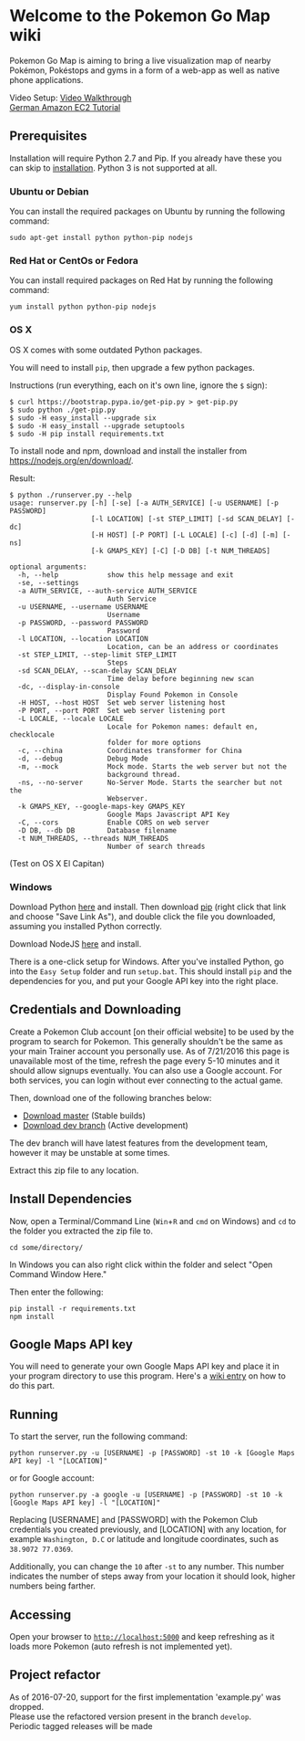 # Welcome to the Pokemon Go Map wiki

Pokemon Go Map is aiming to bring a live visualization map of nearby Pokémon, Pokéstops and gyms in a form of a web-app as well as native phone applications.

Video Setup: 
[Video Walkthrough](https://www.youtube.com/watch?v=RJKAulPCkRI)  
[German Amazon EC2 Tutorial](https://www.youtube.com/watch?v=FxcVGrszl3I)
## Prerequisites

Installation will require Python 2.7 and Pip. If you already have these you can skip to [installation](#install-dependencies). Python 3 is not supported at all.

### Ubuntu or Debian

You can install the required packages on Ubuntu by running the following command:

```
sudo apt-get install python python-pip nodejs
```

### Red Hat or CentOs or Fedora

You can install required packages on Red Hat by running the following command:

```
yum install python python-pip nodejs
```

### OS X

OS X comes with some outdated Python packages.

You will need to install `pip`, then upgrade a few python packages. 

Instructions (run everything, each on it's own line, ignore the `$` sign):

```
$ curl https://bootstrap.pypa.io/get-pip.py > get-pip.py
$ sudo python ./get-pip.py
$ sudo -H easy_install --upgrade six
$ sudo -H easy_install --upgrade setuptools
$ sudo -H pip install requirements.txt
```

To install node and npm, download and install the installer from https://nodejs.org/en/download/.

Result:

```
$ python ./runserver.py --help
usage: runserver.py [-h] [-se] [-a AUTH_SERVICE] [-u USERNAME] [-p PASSWORD]
                    [-l LOCATION] [-st STEP_LIMIT] [-sd SCAN_DELAY] [-dc]
                    [-H HOST] [-P PORT] [-L LOCALE] [-c] [-d] [-m] [-ns]
                    [-k GMAPS_KEY] [-C] [-D DB] [-t NUM_THREADS]

optional arguments:
  -h, --help            show this help message and exit
  -se, --settings
  -a AUTH_SERVICE, --auth-service AUTH_SERVICE
                        Auth Service
  -u USERNAME, --username USERNAME
                        Username
  -p PASSWORD, --password PASSWORD
                        Password
  -l LOCATION, --location LOCATION
                        Location, can be an address or coordinates
  -st STEP_LIMIT, --step-limit STEP_LIMIT
                        Steps
  -sd SCAN_DELAY, --scan-delay SCAN_DELAY
                        Time delay before beginning new scan
  -dc, --display-in-console
                        Display Found Pokemon in Console
  -H HOST, --host HOST  Set web server listening host
  -P PORT, --port PORT  Set web server listening port
  -L LOCALE, --locale LOCALE
                        Locale for Pokemon names: default en, checklocale
                        folder for more options
  -c, --china           Coordinates transformer for China
  -d, --debug           Debug Mode
  -m, --mock            Mock mode. Starts the web server but not the
                        background thread.
  -ns, --no-server      No-Server Mode. Starts the searcher but not the
                        Webserver.
  -k GMAPS_KEY, --google-maps-key GMAPS_KEY
                        Google Maps Javascript API Key
  -C, --cors            Enable CORS on web server
  -D DB, --db DB        Database filename
  -t NUM_THREADS, --threads NUM_THREADS
                        Number of search threads
```
(Test on OS X El Capitan)

### Windows

Download Python [here](https://www.python.org/ftp/python/2.7.12/python-2.7.12.amd64.msi) and install. Then download [pip](https://bootstrap.pypa.io/get-pip.py) (right click that link and choose "Save Link As"), and double click the file you downloaded, assuming you installed Python correctly.

Download NodeJS [here](https://nodejs.org/en/download/) and install.

There is a one-click setup for Windows. After you've installed Python, go into the `Easy Setup` folder and run `setup.bat`. This should install `pip` and the dependencies for you, and put your Google API key into the right place.

## Credentials and Downloading

Create a Pokemon Club account [on their official website] to be used by the program to search for Pokemon. This generally shouldn't be the same as your main Trainer account you personally use. As of 7/21/2016 this page is unavailable most of the time, refresh the page every 5-10 minutes and it should allow signups eventually.
You can also use a Google account. For both services, you can login without ever connecting to the actual game. 

Then, download one of the following branches below:

- [Download master](https://github.com/AHAAAAAAA/PokemonGo-Map/archive/master.zip) (Stable builds)
- [Download dev branch](https://github.com/AHAAAAAAA/PokemonGo-Map/archive/develop.zip) (Active development)

The dev branch will have latest features from the development team, however it may be unstable at some times.

Extract this zip file to any location.

## Install Dependencies

Now, open a Terminal/Command Line (`Win`+`R` and `cmd` on Windows) and `cd` to the folder you extracted the zip file to.

```
cd some/directory/
```

In Windows you can also right click within the folder and select "Open Command Window Here."

Then enter the following:

```
pip install -r requirements.txt
npm install
```
## Google Maps API key

You will need to generate your own Google Maps API key and place it in your program directory to use this program. Here's a [wiki entry](https://github.com/AHAAAAAAA/PokemonGo-Map/wiki/Google-Maps-API:-a-brief-guide-to-your-own-key) on how to do this part.

## Running

To start the server, run the following command:

```
python runserver.py -u [USERNAME] -p [PASSWORD] -st 10 -k [Google Maps API key] -l "[LOCATION]"
```

or for Google account:

```
python runserver.py -a google -u [USERNAME] -p [PASSWORD] -st 10 -k [Google Maps API key] -l "[LOCATION]" 
```

Replacing [USERNAME] and [PASSWORD] with the Pokemon Club credentials you created previously, and [LOCATION] with any location, for example `Washington, D.C` or latitude and longitude coordinates, such as `38.9072 77.0369`.

Additionally, you can change the `10` after `-st` to any number. This number indicates the number of steps away from your location it should look, higher numbers being farther.

## Accessing

Open your browser to [`http://localhost:5000`](http://localhost:5000) and keep refreshing as it loads more Pokemon (auto refresh is not implemented yet).

## Project refactor
As of 2016-07-20, support for the first implementation 'example.py' was dropped.<br/>
Please use the refactored version present in the branch `develop`. <br/>
Periodic tagged releases will be made
